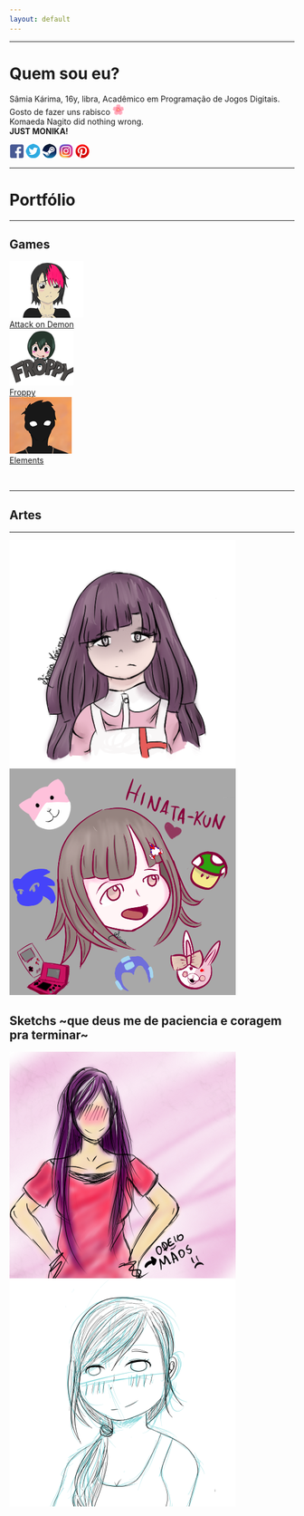 ```yaml
---
layout: default
---
```

* * *
# Quem sou eu?  
Sâmia Kárima, 16y, libra, Acadêmico em Programação de Jogos Digitais.  
Gosto de fazer uns rabisco ![](flor.png)  
Komaeda Nagito did nothing wrong.  
**JUST MONIKA!** 

[![](facebook.png)](https://www.facebook.com/pqpsamia)
[![](twitter.png)](https://twitter.com/pqpsamia)
[![](steam.png)](http://steamcommunity.com/id/pqpsamia)
[![](instagram.png)](https://www.instagram.com/pqpsamina)
[![](pinterest.png)](https://br.pinterest.com/samiakarima10)  

* * *
# Portfólio
* * *
## Games


[![](Attack.png)](https://samiakarima.github.io/AttackonDemon/)  
[Attack on Demon](https://samiakarima.github.io/AttackonDemon/)  
[![](Froppy.png)](https://samiakarima.github.io/Froppy/)  
[Froppy](https://samiakarima.github.io/Froppy/)  
[![](Elements.png)](https://alvaromd2016.github.io/Elements/)  
[Elements](https://alvaromd2016.github.io/Elements/)


[![]()]()
* * *
## Artes
* * *
![](mikan.png)
![](chiaki.png)

## Sketchs ~que deus me de paciencia e coragem pra terminar~
![](aa.png)
![](aaa.png)

